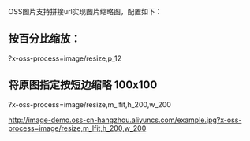 OSS图片支持拼接url实现图片缩略图，配置如下：
## 按百分比缩放：
?x-oss-process=image/resize,p_12
## 将原图指定按短边缩略 100x100
?x-oss-process=image/resize,m_lfit,h_200,w_200

http://image-demo.oss-cn-hangzhou.aliyuncs.com/example.jpg?x-oss-process=image/resize,m_lfit,h_200,w_200
